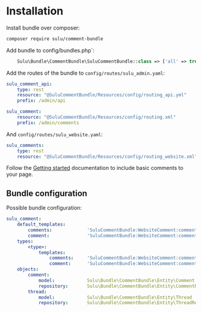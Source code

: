 # Installation

Install bundle over composer:

```bash
composer require sulu/comment-bundle
```

Add bundle to config/bundles.php`:

```php
    Sulu\Bundle\CommentBundle\SuluCommentBundle::class => ['all' => true],
```

Add the routes of the bundle to `config/routes/sulu_admin.yaml`:

```yaml
sulu_comment_api:
    type: rest
    resource: "@SuluCommentBundle/Resources/config/routing_api.yml"
    prefix: /admin/api

sulu_comment:
    resource: "@SuluCommentBundle/Resources/config/routing.xml"
    prefix: /admin/comments
```

And `config/routes/sulu_website.yaml`:

```yaml
sulu_comments:
    type: rest
    resource: "@SuluCommentBundle/Resources/config/routing_website.xml"
```

Follow the [Getting started](https://github.com/sulu/SuluCommentBundle/blob/master/Resources/doc/getting-started.md)
documentation to include basic comments to your page.

## Bundle configuration

Possible bundle configuration:

```yaml
sulu_comment:
    default_templates:
        comments:             'SuluCommentBundle:WebsiteComment:comments.html.twig'
        comment:              'SuluCommentBundle:WebsiteComment:comment.html.twig'
    types:
        <type>:
            templates:
                comments:     'SuluCommentBundle:WebsiteComment:comments.html.twig'
                comment:      'SuluCommentBundle:WebsiteComment:comment.html.twig'
    objects:
        comment:
            model:            Sulu\Bundle\CommentBundle\Entity\Comment
            repository:       Sulu\Bundle\CommentBundle\Entity\CommentRepository
        thread:
            model:            Sulu\Bundle\CommentBundle\Entity\Thread
            repository:       Sulu\Bundle\CommentBundle\Entity\ThreadRepository
```
